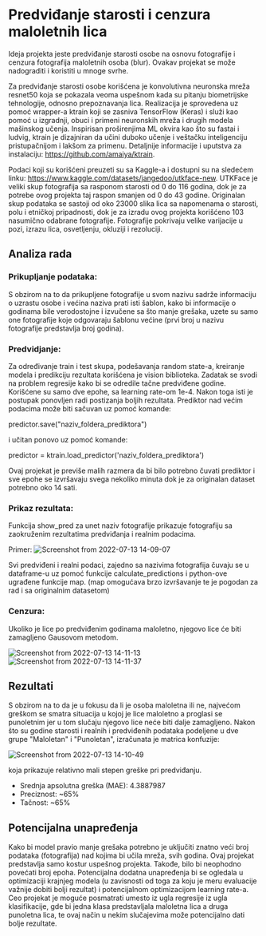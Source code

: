 # Predviđanje starosti i cenzura maloletnih lica

Ideja projekta jeste predviđanje starosti osobe na osnovu fotografije i cenzura fotografija maloletnih osoba (blur). Ovakav projekat se može nadograditi i koristiti u mnoge svrhe.

Za predviđanje starosti osobe korišćena je konvolutivna neuronska mreža resnet50 koja se pokazala veoma uspešnom kada su pitanju biometrijske tehnologije, odnosno prepoznavanja lica. Realizacija je sprovedena uz pomoć wrapper-a ktrain koji se zasniva TensorFlow (Keras) i služi kao pomoć u izgradnji, obuci i primeni neuronskih mreža i drugih modela mašinskog učenja. Inspirisan proširenjima ML okvira kao što su fastai i ludvig, ktrain je dizajniran da učini duboko učenje i veštačku inteligenciju pristupačnijom i lakšom za primenu. Detaljnije informacije i uputstva za instalaciju: https://github.com/amaiya/ktrain.

Podaci koji su korišćeni preuzeti su sa Kaggle-a i dostupni su na sledećem linku: https://www.kaggle.com/datasets/jangedoo/utkface-new. UTKFace je veliki skup fotografija sa rasponom starosti od 0 do 116 godina, dok je za potrebe ovog projekta taj raspon smanjen od 0 do 43 godine. Originalan skup podataka se sastoji od oko 23000 slika lica sa napomenama o starosti, polu i etničkoj pripadnosti, dok je za izradu ovog projekta korišćeno 103 nasumično odabrane fotografije. Fotografije pokrivaju velike varijacije u pozi, izrazu lica, osvetljenju, okluziji i rezoluciji.

## Analiza rada

### Prikupljanje podataka:
  S obzirom na to da prikupljene fotografije u svom nazivu sadrže informaciju o uzrastu osobe i većina naziva prati isti šablon, kako bi informacije o godinama bile verodostojne i izvučene sa što manje grešaka, uzete su samo one fotografije koje odgovaraju šablonu većine (prvi broj u nazivu fotografije predstavlja broj godina).

### Predvidjanje:
Za određivanje train i test skupa, podešavanja random state-a, kreiranje modela i predikciju rezultata korišćena je vision biblioteka. Zadatak se svodi na problem regresije kako bi se odredile tačne predviđene godine. Korišćene su samo dve epohe, sa learning rate-om 1e-4. Nakon toga isti je postupak ponovljen radi postizanja boljih rezultata. Prediktor nad većim podacima može biti sačuvan uz pomoć komande:

predictor.save("naziv_foldera_prediktora")

i učitan ponovo uz pomoć komande: 

predictor = ktrain.load_predictor('naziv_foldera_prediktora')

Ovaj projekat je previše malih razmera da bi bilo potrebno čuvati prediktor i sve epohe se izvršavaju svega nekoliko minuta dok je za originalan dataset potrebno oko 14 sati.

### Prikaz rezultata: 
Funkcija show_pred za unet naziv fotografije prikazuje fotografiju sa zaokruženim rezultatima predviđanja i realnim podacima.

Primer:
![Screenshot from 2022-07-13 14-09-07](https://user-images.githubusercontent.com/46380340/178732482-28c58fd5-3d36-4251-8eaa-2973d731b6eb.png)

Svi predviđeni i realni podaci, zajedno sa nazivima fotografija čuvaju se u dataframe-u uz pomoć funkcije calculate_predictions i python-ove ugrađene funkcije map. (map omogućava brzo izvršavanje te je pogodan za rad i sa originalnim datasetom)

### Cenzura: 
Ukoliko je lice po predviđenim godinama maloletno, njegovo lice će biti zamagljeno Gausovom metodom.

![Screenshot from 2022-07-13 14-11-13](https://user-images.githubusercontent.com/46380340/178732490-675c601a-eae4-4cd4-8760-eefe15890ee7.png)
![Screenshot from 2022-07-13 14-11-37](https://user-images.githubusercontent.com/46380340/178732505-212e3f49-7261-4389-bb08-621bdf05e5a5.png)

## Rezultati

S obzirom na to da je u fokusu da li je osoba maloletna ili ne, najvećom greškom se smatra situacija u kojoj je lice maloletno a proglasi se punoletnim jer u tom slučaju njegovo lice neće biti dalje zamagljeno.
Nakon što su godine starosti i realnih i predviđenih podataka podeljene u dve grupe "Maloletan" i "Punoletan", izračunata je matrica konfuzije: 

![Screenshot from 2022-07-13 14-10-49](https://user-images.githubusercontent.com/46380340/178732460-659f2b86-6bc7-4214-aa99-d6452239a906.png)

koja prikazuje relativno mali stepen greške pri predviđanju.

- Srednja apsolutna greška (MAE): 4.3887987
- Preciznost: ~65%
- Tačnost: ~65%

## Potencijalna unapređenja

Kako bi model pravio manje grešaka potrebno je uključiti znatno veći broj podataka (fotografija) nad kojima bi učila mreža, svih godina. Ovaj projekat predstavlja samo kostur uspešnog projekta. Takođe, bilo bi neophodno povećati broj epoha. 
Potencijalna dodatna unapređenja bi se ogledala u optimizaciji krajnjeg modela (u zavisnosti od toga za koju je meru evaluacije važnije dobiti bolji rezultat) i potencijalnom optimizacijom learning rate-a.
Ceo projekat je moguće posmatrati umesto iz ugla regresije iz ugla klasifikacije, gde bi jedna klasa predstavljala maloletna lica a druga punoletna lica, te ovaj način u nekim slučajevima može potencijalno dati bolje rezultate.
